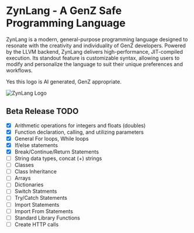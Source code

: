 # ZynLang - A GenZ Safe Programming Language
ZynLang is a modern, general-purpose programming language designed to resonate with the creativity and individuality of GenZ developers. Powered by the LLVM backend, ZynLang delivers high-performance, JIT-compiled execution. Its standout feature is customizable syntax, allowing users to modify and personalize the language to suit their unique preferences and workflows. 

Yes this logo is AI generated, GenZ appropriate.

![ZynLang Logo](https://github.com/user-attachments/assets/c745b6a9-a21b-434c-be67-25f2a582f045)

## Beta Release TODO
- [x] Arithmetic operations for integers and floats (doubles)
- [x] Function declaration, calling, and utilizing parameters
- [x] General For loops, While loops
- [x] If/else statements
- [x] Break/Continue/Return Statements
- [ ] String data types, concat (+) strings
- [ ] Classes
- [ ] Class Inheritance
- [ ] Arrays
- [ ] Dictionaries
- [ ] Switch Statments
- [ ] Try/Catch Statements
- [ ] Import Statements
- [ ] Import From Statements
- [ ] Standard Library Functions
- [ ] Create HTTP calls 
